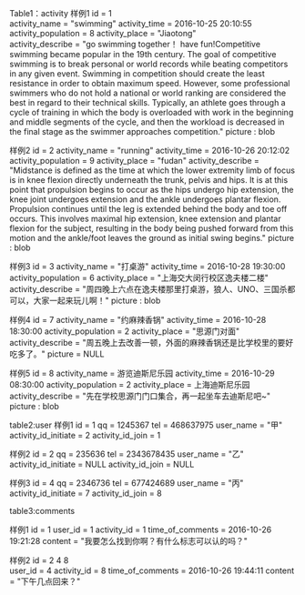 Table1：activity
样例1
id = 1  
activity_name = "swimming" 
activity_time = 2016-10-25 20:10:55 
activity_population = 8 
activity_place = "Jiaotong"  
activity_describe = "go swimming together！ have fun!Competitive swimming became popular in the 19th century.
The goal of competitive swimming is to break personal or world records while beating competitors in any given 
event. Swimming in competition should create the least resistance in order to obtain maximum speed. However, 
some professional swimmers who do not hold a national or world ranking are considered the best in regard to 
their technical skills. Typically, an athlete goes through a cycle of training in which the body is overloaded
with work in the beginning and middle segments of the cycle, and then the workload is decreased in the final 
stage as the swimmer approaches competition."
picture : blob

样例2
id = 2 
activity_name = "running"
activity_time = 2016-10-26 20:12:02
activity_population = 9
activity_place = "fudan"
activity_describe = "Midstance is defined as the time at which the lower extremity limb of focus is in knee 
flexion directly underneath the trunk, pelvis and hips. It is at this point that propulsion begins to occur 
as the hips undergo hip extension, the knee joint undergoes extension and the ankle undergoes plantar flexion.
Propulsion continues until the leg is extended behind the body and toe off occurs. This involves maximal hip 
extension, knee extension and plantar flexion for the subject, resulting in the body being pushed forward from
this motion and the ankle/foot leaves the ground as initial swing begins."
picture : blob 

样例3
id = 3 
activity_name = "打桌游" 
activity_time = 2016-10-28 19:30:00 
activity_population = 6 
activity_place = "上海交大闵行校区逸夫楼二楼"
activity_describe = "周四晚上六点在逸夫楼那里打桌游，狼人、UNO、三国杀都可以，大家一起来玩儿啊！"
picture : blob

样例4
id = 7
activity_name = "约麻辣香锅" 
activity_time = 2016-10-28 18:30:00
activity_population = 2 
activity_place = "思源门对面"
activity_describe = "周五晚上去改善一顿，外面的麻辣香锅还是比学校里的要好吃多了。"
picture = NULL

样例5
id = 8 
activity_name = 游览迪斯尼乐园 
activity_time = 2016-10-29 08:30:00 
activity_population = 2 
activity_place = 上海迪斯尼乐园 
activity_describe = "先在学校思源门门口集合，再一起坐车去迪斯尼吧~"  
picture : blob

table2:user
样例1
id = 1 
qq = 1245367 
tel = 468637975 
user_name = "甲"
activity_id_initiate = 2 
activity_id_join = 1

样例2
id = 2 
qq = 235636
tel = 2343678435 
user_name = "乙" 
activity_id_initiate = NULL 
activity_id_join = NULL 

样例3
id = 4 
qq = 2346736 
tel = 677424689 
user_name = "丙" 
activity_id_initiate = 7 
activity_id_join = 8 

table3:comments

样例1
id = 1 
user_id = 1 
activity_id = 1 
time_of_comments = 2016-10-26 19:21:28
content = "我要怎么找到你啊？有什么标志可以认的吗？" 

样例2
id = 2 4 8   
user_id = 4 
activity_id = 8 
time_of_comments = 2016-10-26 19:44:11
content = "下午几点回来？"